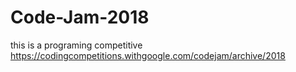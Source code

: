 
# Code-Jam-2018
this is a programing competitive
https://codingcompetitions.withgoogle.com/codejam/archive/2018
